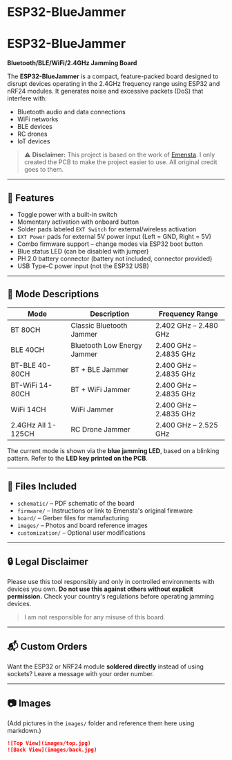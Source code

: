 # ESP32-BlueJammer

# ESP32-BlueJammer

**Bluetooth/BLE/WiFi/2.4GHz Jamming Board**

The **ESP32-BlueJammer** is a compact, feature-packed board designed to disrupt devices operating in the 2.4GHz frequency range using ESP32 and nRF24 modules. It generates noise and excessive packets (DoS) that interfere with:

- Bluetooth audio and data connections
- WiFi networks
- BLE devices
- RC drones
- IoT devices

> ⚠️ **Disclaimer:** This project is based on the work of [Emensta](https://github.com/Emensta). I only created the PCB to make the project easier to use. All original credit goes to them.

---

## 🔧 Features

- Toggle power with a built-in switch
- Momentary activation with onboard button
- Solder pads labeled `EXT Switch` for external/wireless activation
- `EXT Power` pads for external 5V power input (Left = GND, Right = 5V)
- Combo firmware support – change modes via ESP32 boot button
- Blue status LED (can be disabled with jumper)
- PH 2.0 battery connector (battery not included, connector provided)
- USB Type-C power input (not the ESP32 USB)

---

## 🔌 Mode Descriptions

| Mode | Description | Frequency Range |
|------|-------------|-----------------|
| BT 80CH | Classic Bluetooth Jammer | 2.402 GHz – 2.480 GHz |
| BLE 40CH | Bluetooth Low Energy Jammer | 2.400 GHz – 2.4835 GHz |
| BT-BLE 40-80CH | BT + BLE Jammer | 2.400 GHz – 2.4835 GHz |
| BT-WiFi 14-80CH | BT + WiFi Jammer | 2.400 GHz – 2.4835 GHz |
| WiFi 14CH | WiFi Jammer | 2.400 GHz – 2.4835 GHz |
| 2.4GHz All 1-125CH | RC Drone Jammer | 2.400 GHz – 2.525 GHz |

The current mode is shown via the **blue jamming LED**, based on a blinking pattern. Refer to the **LED key printed on the PCB**.

---

## 📂 Files Included

- `schematic/` – PDF schematic of the board
- `firmware/` – Instructions or link to Emensta's original firmware
- `board/` – Gerber files for manufacturing
- `images/` – Photos and board reference images
- `customization/` – Optional user modifications

---

## 🔒 Legal Disclaimer

Please use this tool responsibly and only in controlled environments with devices you own. **Do not use this against others without explicit permission.** Check your country's regulations before operating jamming devices.

> I am not responsible for any misuse of this board.

---

## 📬 Custom Orders

Want the ESP32 or NRF24 module **soldered directly** instead of using sockets? Leave a message with your order number.

---

## 📷 Images

(Add pictures in the `images/` folder and reference them here using markdown.)

```markdown
![Top View](images/top.jpg)
![Back View](images/back.jpg)
